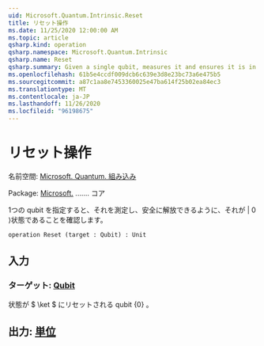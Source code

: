 ```yaml
---
uid: Microsoft.Quantum.Intrinsic.Reset
title: リセット操作
ms.date: 11/25/2020 12:00:00 AM
ms.topic: article
qsharp.kind: operation
qsharp.namespace: Microsoft.Quantum.Intrinsic
qsharp.name: Reset
qsharp.summary: Given a single qubit, measures it and ensures it is in the |0⟩ state such that it can be safely released.
ms.openlocfilehash: 61b5e4ccdf009dcb6c639e3d8e23bc73a6e475b5
ms.sourcegitcommit: a87c1aa8e7453360025e47ba614f25b02ea84ec3
ms.translationtype: MT
ms.contentlocale: ja-JP
ms.lasthandoff: 11/26/2020
ms.locfileid: "96198675"
---
```

# <a name="reset-operation"></a>リセット操作

名前空間: [Microsoft. Quantum. 組み込み](xref:Microsoft.Quantum.Intrinsic)

Package: [Microsoft.](https://nuget.org/packages/Microsoft.Quantum.QSharp.Core) ....... コア


1つの qubit を指定すると、それを測定し、安全に解放できるように、それが | 0 ⟩状態であることを確認します。

```qsharp
operation Reset (target : Qubit) : Unit
```


## <a name="input"></a>入力

### <a name="target--qubit"></a>ターゲット: [Qubit](xref:microsoft.quantum.lang-ref.qubit)

状態が $ \ket $ にリセットされる qubit {0} 。



## <a name="output--unit"></a>出力: [単位](xref:microsoft.quantum.lang-ref.unit)

